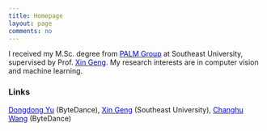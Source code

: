 ```yaml
---
title: Homepage
layout: page
comments: no
---
```


I received my M.Sc. degree from <a href="http://palm.seu.edu.cn"><font color="blue">PALM Group</font></a> at Southeast University, supervised by Prof. <a href="http://palm.seu.edu.cn/xgeng/"><font color="blue">Xin Geng</font></a>. My research interests are in computer vision and machine learning.

### Links

<a href="https://miracle-fmh.github.io/"><font color="blue">Dongdong Yu</font></a> (ByteDance), <a href="http://palm.seu.edu.cn/xgeng/"><font color="blue">Xin Geng</font></a> (Southeast University), <a href="http://chw.azurewebsites.net/"><font color="blue">Changhu Wang</font></a> (ByteDance)